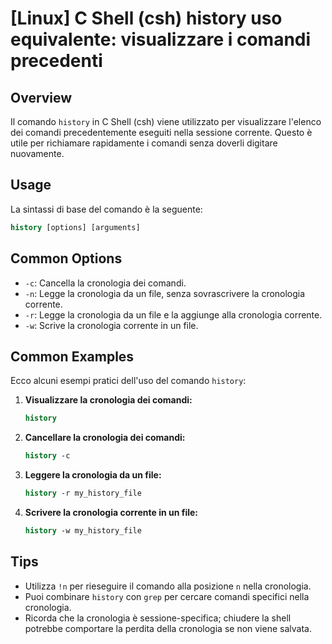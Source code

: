 # [Linux] C Shell (csh) history uso equivalente: visualizzare i comandi precedenti

## Overview
Il comando `history` in C Shell (csh) viene utilizzato per visualizzare l'elenco dei comandi precedentemente eseguiti nella sessione corrente. Questo è utile per richiamare rapidamente i comandi senza doverli digitare nuovamente.

## Usage
La sintassi di base del comando è la seguente:

```csh
history [options] [arguments]
```

## Common Options
- `-c`: Cancella la cronologia dei comandi.
- `-n`: Legge la cronologia da un file, senza sovrascrivere la cronologia corrente.
- `-r`: Legge la cronologia da un file e la aggiunge alla cronologia corrente.
- `-w`: Scrive la cronologia corrente in un file.

## Common Examples
Ecco alcuni esempi pratici dell'uso del comando `history`:

1. **Visualizzare la cronologia dei comandi:**
   ```csh
   history
   ```

2. **Cancellare la cronologia dei comandi:**
   ```csh
   history -c
   ```

3. **Leggere la cronologia da un file:**
   ```csh
   history -r my_history_file
   ```

4. **Scrivere la cronologia corrente in un file:**
   ```csh
   history -w my_history_file
   ```

## Tips
- Utilizza `!n` per rieseguire il comando alla posizione `n` nella cronologia.
- Puoi combinare `history` con `grep` per cercare comandi specifici nella cronologia.
- Ricorda che la cronologia è sessione-specifica; chiudere la shell potrebbe comportare la perdita della cronologia se non viene salvata.